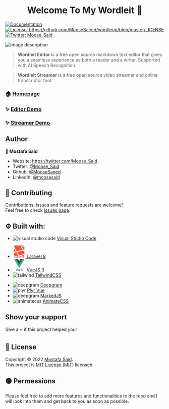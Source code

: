 <h1 align="center">Welcome To My Wordleit 👋</h1>
<p>
  <a href="https://wordleit.herokuapp.com/wordleiteditor#learnmore" target="_blank">
    <img alt="Documentation" src="https://img.shields.io/badge/documentation-yes-brightgreen.svg" />
  </a>
  <a href="https://github.com/MooseSaeed/wordleup/blob/master/LICENSE" target="_blank">
    <img alt="License: https://github.com/MooseSaeed/wordleup/blob/master/LICENSE" src="https://img.shields.io/badge/License-https://opensource.org/licenses/MIT-yellow.svg" />
  </a>
  <a href="https://twitter.com/Moose_Said" target="_blank">
    <img alt="Twitter: Moose_Said" src="https://img.shields.io/twitter/follow/Moose_Said.svg?style=social" />
  </a>
</p>

![Image description](https://dev-to-uploads.s3.amazonaws.com/uploads/articles/ejr7d77zv0jhg3epbfxv.png)

> **Wordleit Editor** is a free open source markdown text editor that gives you a seamless experience as both a reader and a writer. Supported with AI Speech Recognition.

> **Wordleit Streamer** is a free open source video streamer and online transcriptor tool.

### 🏠 [Homepage](https://wordleit.herokuapp.com/)

### ✨ [Editor Demo](https://wordleit.herokuapp.com/wordleiteditor)

### ✨ [Streamer Demo](https://wordleit.herokuapp.com/streamer)

## Author

👤 **Mostafa Said**

-   Website: https://twitter.com/Moose_Said
-   Twitter: [@Moose_Said](https://twitter.com/Moose_Said)
-   Github: [@MooseSaeed](https://github.com/MooseSaeed)
-   LinkedIn: [@moosesaid](https://linkedin.com/in/moosesaid)

## 🤝 Contributing

Contributions, issues and feature requests are welcome!<br />Feel free to check [issues page](<[issues](https://github.com/MooseSaeed/wordleup/issues)>).

## ⚙️ Built with:

<ul>
                <li>
                    <div>
                        <img
                            class="inline-block"
                            src="https://code.visualstudio.com/assets/branding/app-icon.png"
                            alt="visual studio code"
                            width="40"
                            height="40"
                        />
                        <a
                            href="https://code.visualstudio.com/"
                            target="_blank"
                            class="ml-2"
                            >Visual Studio Code</a
                        >
                    </div>
                </li>
            </ul>
<ul>
<li>
<div>
<img
class="inline-block"
src="https://raw.githubusercontent.com/devicons/devicon/master/icons/laravel/laravel-plain-wordmark.svg"
alt="laravel"
width="40"
height="40"/><a
class="ml-2"
target="\_blank"
href="https://laravel.com/"> Laravel 9</a>

</div>
</li>
<li>
<div>
<img
class="inline-block"
src="https://raw.githubusercontent.com/devicons/devicon/master/icons/vuejs/vuejs-original-wordmark.svg"
alt="vuejs"
width="40"
height="40"
/>
<a
class="ml-2"
href="https://vuejs.org/"
target="_blank"
>VueJS 3</a
>
                    </div>
                </li>
                <li>
                    <div>
                        <img
                            class="inline-block"
                            src="https://www.vectorlogo.zone/logos/tailwindcss/tailwindcss-icon.svg"
                            alt="tailwind"
                            width="40"
                            height="40"
                        />
                        <a
                            class="ml-2"
                            href="https://tailwindcss.com/"
                            target="_blank"
                            >TailwindCSS</a
                        >
                    </div>
                </li>
            </ul>
            <ul>
                <li>
                    <div>
                        <img
                            class="inline-block"
                            src="https://avatars.githubusercontent.com/u/17422641?s=200"
                            alt="deepgram"
                            width="40"
                            height="40"
                        />
                        <a
                            class="ml-2"
                            href="https://deepgram.com/"
                            target="_blank"
                            >Deepgram</a
                        >
                    </div>
                </li>
                <li>
                    <div>
                        <img
                            class="inline-block"
                            src="https://user-images.githubusercontent.com/23579958/143738613-d374adcf-24b8-4f44-8e75-673d5681c1a5.png"
                            alt="plyr"
                            height="20"
                        />
                        <a
                            class="ml-2"
                            href="https://github.com/redxtech/vue-plyr"
                            target="_blank"
                            >Plyr Vue</a
                        >
                    </div>
                </li>
                <li>
                    <div>
                        <img
                            class="inline-block"
                            src="https://marked.js.org/img/logo-black.svg"
                            alt="deepgram"
                            width="40"
                            height="40"
                        />
                        <a
                            class="ml-2"
                            href="https://marked.js.org/"
                            target="_blank"
                            >MarkedJS</a
                        >
                    </div>
                </li>
                <li>
                    <div>
                        <img
                            class="inline-block"
                            src="https://i.ibb.co/SKVJRns/animatecss.png"
                            alt="animatecss"
                            width="40"
                            height="40"
                        />
                        <a
                            class="ml-2"
                            href="https://animate.style/"
                            target="_blank"
                            >AnimateCSS</a
                        >
                    </div>
                </li>
            </ul>

## Show your support

Give a ⭐️ if this project helped you!

## 📝 License

Copyright © 2022 [Mostafa Said](https://github.com/MooseSaeed).<br />
This project is [MIT License (MIT)](https://github.com/MooseSaeed/wordleup/blob/master/LICENSE) licensed.

## 🟢 Permessions

Please feel free to add more features and functionalities to the repo and I will look into them and get back to you as soon as possible.
